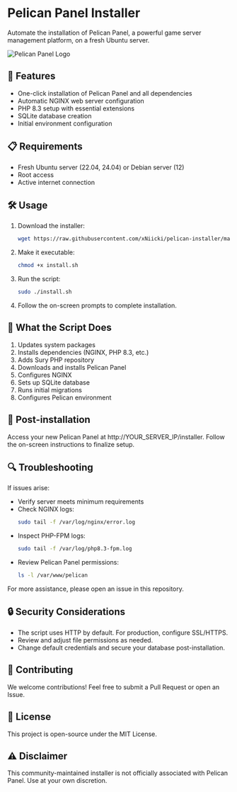 # Pelican Panel Installer

Automate the installation of Pelican Panel, a powerful game server management platform, on a fresh Ubuntu server.

![Pelican Panel Logo](https://your-logo-url-here.com)

## 🚀 Features

- One-click installation of Pelican Panel and all dependencies
- Automatic NGINX web server configuration
- PHP 8.3 setup with essential extensions
- SQLite database creation
- Initial environment configuration

## 📋 Requirements

- Fresh Ubuntu server (22.04, 24.04) or Debian server (12)
- Root access
- Active internet connection

## 🛠 Usage

1. Download the installer:

   ```bash
   wget https://raw.githubusercontent.com/xNiicki/pelican-installer/main/install.sh
   ```

3. Make it executable:

   ```bash
   chmod +x install.sh
   ```

5. Run the script:

   ```bash
   sudo ./install.sh
   ```

7. Follow the on-screen prompts to complete installation.

## 🔧 What the Script Does

1. Updates system packages
2. Installs dependencies (NGINX, PHP 8.3, etc.)
3. Adds Sury PHP repository
4. Downloads and installs Pelican Panel
5. Configures NGINX
6. Sets up SQLite database
7. Runs initial migrations
8. Configures Pelican environment

## 🌟 Post-installation

Access your new Pelican Panel at http://YOUR_SERVER_IP/installer. Follow the on-screen instructions to finalize setup.

## 🔍 Troubleshooting

If issues arise:

- Verify server meets minimum requirements
- Check NGINX logs:
  ```bash
  sudo tail -f /var/log/nginx/error.log
  
- Inspect PHP-FPM logs:
  ```bash
  sudo tail -f /var/log/php8.3-fpm.log
- Review Pelican Panel permissions:
  ```bash
  ls -l /var/www/pelican

For more assistance, please open an issue in this repository.

## 🔒 Security Considerations

- The script uses HTTP by default. For production, configure SSL/HTTPS.
- Review and adjust file permissions as needed.
- Change default credentials and secure your database post-installation.

## 🤝 Contributing

We welcome contributions! Feel free to submit a Pull Request or open an Issue.

## 📜 License

This project is open-source under the MIT License.

## ⚠️ Disclaimer

This community-maintained installer is not officially associated with Pelican Panel. Use at your own discretion.
